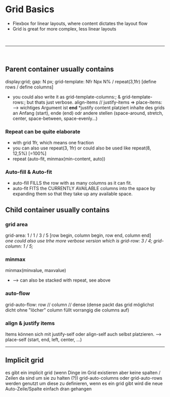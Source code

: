 # Grid Basics

* Flexbox for linear layouts, where content dictates the layout flow
* Grid is great for more complex, less linear layouts

<br>

-----------------------

<br>

## Parent container usually contains
display:grid; 
gap: N px;
grid-template: Nfr Npx N% / repeat(3,1fr) \[define rows / define columns\]
* you could also write it as grid-template-columns:; & grid-template-rows:; but thats just verbose.
align-items // justify-items  => place-items: <align> <justify>     --> wichtiges Argument ist **end**
*justify content platziert inhalte des grids an Anfang (start), ende (end) odr andere stellen (space-around, stretch, center, space-between, space-evenly...)


### Repeat can be quite elaborate
* with grid 1fr, which means one fraction
* you can also use repeat(3, 1fr) or could also be used like repeat(8, 12,5%) \[=100%\]
* repeat (auto-fit, minmax(min-content, auto)) 

### Auto-fill & Auto-fit 
* auto-fill FILLS the row with as many columns as it can fit.
* auto-fit FITS the CURRENTLY AVAILABLE columns into the space by expanding them so that they take up any available space.

## Child container usually contains

### grid area
grid-area: 1 / 1 / 3 / 5  \[row begin, column begin, row end, column end\]
<br> *one could also use trhe more verbose version which is grid-row: 3 / 4; grid-column: 1 / 5;*

### minmax
minmax(minvalue, maxvalue)
* --> can also be stacked with repeat, see above

### auto-flow
grid-auto-flow: row // column // dense (dense packt das grid möglichst dicht ohne "löcher" column füllt vorrangig die columns auf)

### align & justify items
Items können sich mit justify-self oder align-self auch selbst platzieren. --> place-self (start, end, left, center, ...)

--------------------
## Implicit grid
es gibt ein implicit grid (wenn Dinge im Grid existieren aber keine spalten / Zeilen da sind um sie zu halten (?))
grid-auto-columns oder grid-auto-rows werden genutzt um diese zu definieren,
wenn es ein grid gibt wird die neue Auto-Zeile/Spalte einfach dran gehangen 
